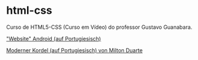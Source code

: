# html-css
 Curso de HTML5-CSS (Curso em Vídeo) do professor Gustavo Guanabara.

 <p>
 <a href="https://tweilandt.github.io/html-css/desafio/des10/index" target="_blank">"Website" Android (auf Portugiesisch)</a>
 </p>
 <p>
 <a href="https://tweilandt.github.io/Kordel-Projekt/" target="_blank"> Moderner Kordel (auf Portugiesisch) von Milton Duarte</a>
 </p>


